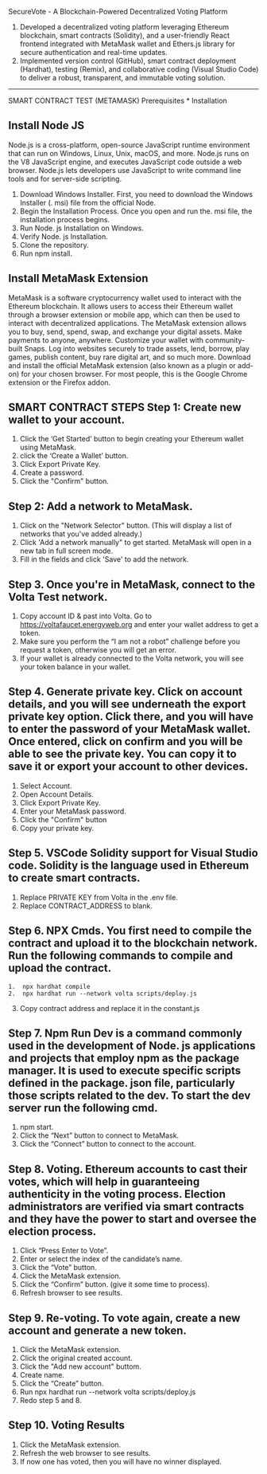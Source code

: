 
SecureVote - A Blockchain-Powered Decentralized Voting Platform
1. Developed a decentralized voting platform leveraging Ethereum blockchain, smart contracts (Solidity), and a user-friendly React frontend integrated with MetaMask wallet and Ethers.js library for secure authentication and real-time updates.
2. Implemented version control (GitHub), smart contract deployment (Hardhat), testing (Remix), and collaborative coding (Visual Studio Code) to deliver a robust, transparent, and immutable voting solution.
-----------------------------------------------------------------------------------------------------------------------------------------------------------------------------------------------------------------------------
SMART CONTRACT TEST (METAMASK)
Prerequisites * Installation 

Install Node JS
-----------------------------------------------------------------------------------------------------------------------------------------------------------------------------------------------------------------------------
Node.js is a cross-platform, open-source JavaScript runtime environment that can run on Windows, Linux, Unix, macOS, and more. Node.js runs on the V8 JavaScript engine, and executes JavaScript code outside a web browser. Node.js lets developers use JavaScript to write command line tools and for server-side scripting. 
1.	Download Windows Installer. First, you need to download the Windows Installer (. msi) file from the official Node.
2.	Begin the Installation Process. Once you open and run the. msi file, the installation process begins. 
3.	Run Node. js Installation on Windows. 
4.	Verify Node. js Installation.
5.	Clone the repository.
6.	Run npm install.
    
Install MetaMask Extension
-----------------------------------------------------------------------------------------------------------------------------------------------------------------------------------------------------------------------------
MetaMask is a software cryptocurrency wallet used to interact with the Ethereum blockchain. It allows users to access their Ethereum wallet through a browser extension or mobile app, which can then be used to interact with decentralized applications.
The MetaMask extension allows you to buy, send, spend, swap, and exchange your digital assets. Make payments to anyone, anywhere. Customize your wallet with community-built Snaps. Log into websites securely to trade assets, lend, borrow, play games, publish content, buy rare digital art, and so much more.
Download and install the official MetaMask extension (also known as a plugin or add-on) for your chosen browser. For most people, this is the Google Chrome extension or the Firefox addon.

SMART CONTRACT STEPS
Step 1: Create new wallet to your account.
-----------------------------------------------------------------------------------------------------------------------------------------------------------------------------------------------------------------------------
1.	Click the ‘Get Started’ button to begin creating your Ethereum wallet using MetaMask.
2.	click the ‘Create a Wallet’ button.
3.	Click Export Private Key.
4.	Create a password.
5.	Click the "Confirm" button. 
   
Step 2: Add a network to MetaMask. 
-----------------------------------------------------------------------------------------------------------------------------------------------------------------------------------------------------------------------------
1. Click on the "Network Selector" button. (This will display a list of networks that you've added already.)
2. Click 'Add a network manually" to get started. MetaMask will open in a new tab in full screen mode.
3. Fill in the fields and click 'Save' to add the network.

Step 3. Once you're in MetaMask, connect to the Volta Test network. 
-----------------------------------------------------------------------------------------------------------------------------------------------------------------------------------------------------------------------------
1. Copy account ID & past into Volta. Go to https://voltafaucet.energyweb.org and enter your wallet address to get a token.
2. Make sure you perform the “I am not a robot” challenge before you request a token, otherwise you will get an error.
3. If your wallet is already connected to the Volta network, you will see your token balance in your wallet. 
   
Step 4. Generate private key. Click on account details, and you will see underneath the export private key option. Click there, and you will have to enter the password of your MetaMask wallet. Once entered, click on confirm and you will be able to see the private key. You can copy it to save it or export your account to other devices.
-----------------------------------------------------------------------------------------------------------------------------------------------------------------------------------------------------------------------------
1.	Select Account.
2.	Open Account Details.
3.	Click Export Private Key.
4.	Enter your MetaMask password.
5.	Click the "Confirm" button 
6.	Copy your private key.

Step 5. VSCode Solidity support for Visual Studio code. Solidity is the language used in Ethereum to create smart contracts. 
-----------------------------------------------------------------------------------------------------------------------------------------------------------------------------------------------------------------------------
1. Replace PRIVATE KEY from Volta in the .env file.
2. Replace CONTRACT_ADDRESS to blank.
 
Step 6. NPX Cmds. You first need to compile the contract and upload it to the blockchain network. Run the following commands to compile and upload the contract. 
-----------------------------------------------------------------------------------------------------------------------------------------------------------------------------------------------------------------------------
```shell
1.	npx hardhat compile
2.	npx hardhat run --network volta scripts/deploy.js
```
3.	Copy contract address and replace it in the constant.js 
 
Step 7. Npm Run Dev is a command commonly used in the development of Node. js applications and projects that employ npm as the package manager. It is used to execute specific scripts defined in the package. json file, particularly those scripts related to the dev. To start the dev server run the following cmd.
-----------------------------------------------------------------------------------------------------------------------------------------------------------------------------------------------------------------------------
1.	npm start.
2.	Click the “Next” button to connect to MetaMask.
3.	Click the “Connect” button to connect to the account. 
 
Step 8. Voting. Ethereum accounts to cast their votes, which will help in guaranteeing authenticity in the voting process. Election administrators are verified via smart contracts and they have the power to start and oversee the election process. 
-----------------------------------------------------------------------------------------------------------------------------------------------------------------------------------------------------------------------------
1.	Click “Press Enter to Vote”. 
2.	Enter or select the index of the candidate’s name.
3.	Click the “Vote” button.
4.	Click the MetaMask extension. 
5.	Click the “Confirm” button. (give it some time to process).
6.	Refresh browser to see results.
 
Step 9. Re-voting. To vote again, create a new account and generate a new token. 
-----------------------------------------------------------------------------------------------------------------------------------------------------------------------------------------------------------------------------
1.	Click the MetaMask extension. 
2.	Click the original created account.
3.	Click the "Add new account" buttom. 
4.	Create name.
5.	Click the “Create” button.
6.	Run npx hardhat run --network volta scripts/deploy.js
7.	Redo step 5 and 8.

Step 10. Voting Results
-----------------------------------------------------------------------------------------------------------------------------------------------------------------------------------------------------------------------------
1.	Click the MetaMask extension. 
2.	Refresh the web browser to see results. 
3.	If now one has voted, then you will have no winner displayed.

